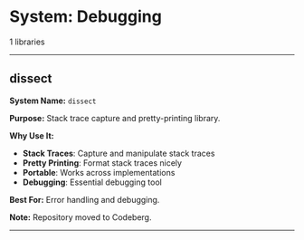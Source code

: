 # System: Debugging

1 libraries

---

## dissect

**System Name:** `dissect`

**Purpose:** Stack trace capture and pretty-printing library.

**Why Use It:**
- **Stack Traces**: Capture and manipulate stack traces
- **Pretty Printing**: Format stack traces nicely
- **Portable**: Works across implementations
- **Debugging**: Essential debugging tool

**Best For:** Error handling and debugging.

**Note:** Repository moved to Codeberg.

---


